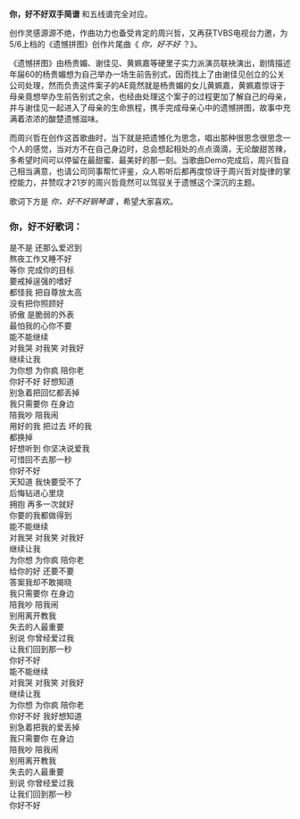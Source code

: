 

**你，好不好双手简谱** 和五线谱完全对应。

创作灵感源源不绝，作曲功力也备受肯定的周兴哲，又再获TVBS电视台力邀，为5/6上档的《遗憾拼图》创作片尾曲《 _你，好不好_ ？》。

《遗憾拼图》由杨贵媚、谢佳见、黄姵嘉等硬里子实力派演员联袂演出，剧情描述年届60的杨贵媚想为自己举办一场生前告别式，因而找上了由谢佳见创立的公关公司处理，然而负责这件案子的AE竟然就是杨贵媚的女儿黄姵嘉，黄姵嘉惊讶于母亲竟想举办生前告别式之余，也经由处理这个案子的过程更加了解自己的母亲，并与谢佳见一起进入了母亲的生命旅程，携手完成母亲心中的遗憾拼图，故事中充满着浓浓的酸楚遗憾滋味。

而周兴哲在创作这首歌曲时，当下就是把遗憾化为思念，唱出那种很思念很思念一个人的感觉，当对方不在自己身边时，总会想起相处的点点滴滴，无论酸甜苦辣，多希望时间可以停留在最甜蜜、最美好的那一刻。当歌曲Demo完成后，周兴哲自己相当满意，也请公司同事帮忙评鉴，众人聆听后都再度惊讶于周兴哲对旋律的掌控能力，并赞叹才21岁的周兴哲竟然可以驾驭关于遗憾这个深沉的主题。

歌词下方是 _你，好不好钢琴谱_ ，希望大家喜欢。

### 你，好不好歌词：

是不是 还那么爱迟到  
熬夜工作又睡不好  
等你 完成你的目标  
要戒掉逞强的嗜好  
都怪我 把自尊放太高  
没有把你照顾好  
骄傲 是脆弱的外表  
最怕我的心你不要  
能不能继续  
对我哭 对我笑 对我好  
继续让我  
为你想 为你疯 陪你老  
你好不好 好想知道  
别急着把回忆都丢掉  
我只需要你 在身边  
陪我吵 陪我闹  
用好的我 把过去 坏的我  
都换掉  
好想听到 你坚决说爱我  
可惜回不去那一秒  
你好不好  
天知道 我快要受不了  
后悔钻进心里烧  
拥抱 再多一次就好  
你要的我都做得到  
能不能继续  
对我哭 对我笑 对我好  
继续让我  
为你想 为你疯 陪你老  
给你的好 还要不要  
答案我却不敢揭晓  
我只需要你 在身边  
陪我吵 陪我闹  
别用离开教我  
失去的人最重要  
别说 你曾经爱过我  
让我们回到那一秒  
你好不好  
能不能继续  
对我哭 对我笑 对我好  
继续让我  
为你想 为你疯 陪你老  
你好不好 我好想知道  
别急着把我的爱丢掉  
我只需要你 在身边  
陪我吵 陪我闹  
别用离开教我  
失去的人最重要  
别说 你曾经爱过我  
让我们回到那一秒  
你好不好

